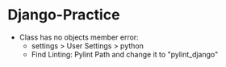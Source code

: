 # Django-Practice

- Class has no objects member error:
  - settings > User Settings > python
  - Find Linting: Pylint Path and change it to "pylint_django"